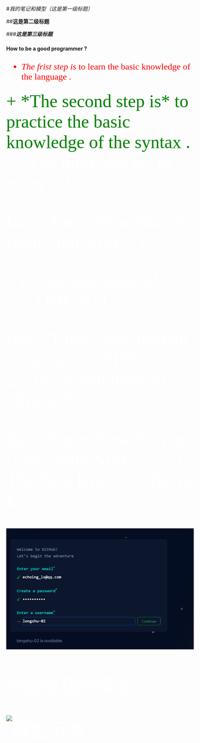 #*我的笔记和模型（这是第一级标题）*

##**这是第二级标题**

###___这是第三级标题___

**How to be a good programmer ?**
<font face='仿宋' color='red' SIZE='5'>
- *The frist step is* to learn the basic knowledge of the language .
<font face='隶书' color='green' SIZE='10'>
+ *The second step is* to practice the basic knowledge of the syntax .
<font face='Times New Roman' color='white' SIZE='15'>
* *The third step is* to enjoy it !

face='Times New Roman' color='red' SIZE='1'>
1. The frist letter of ONE is O .

face='Times New Roman' color='green' SIZE='2'>
2. The second letter of ONE is N .

face='Times New Roman' color='blue' SIZE='3'>
3. The third letter of ONE is E .

![笔记1](1.jpg.png)


##这是我的模型

![模型示例](videos/1234.jpg)
